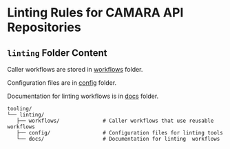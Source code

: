 # Linting Rules for CAMARA API Repositories

## `linting` Folder Content

Caller workflows are stored in [workflows](/workflows) folder.

Configuration files are in [config](/config) folder.

Documentation for linting workflows is in [docs](/docs) folder.

```
tooling/
└── linting/
   ├── workflows/              # Caller workflows that use reusable workflows
   ├── config/                 # Configuration files for linting tools
   └── docs/                   # Documentation for linting  workflows
```
